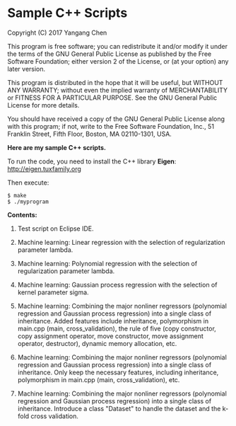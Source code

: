 # Sample C++ Scripts

Copyright (C) 2017  Yangang Chen

This program is free software; you can redistribute it and/or
modify it under the terms of the GNU General Public License
as published by the Free Software Foundation; either version 2
of the License, or (at your option) any later version.

This program is distributed in the hope that it will be useful,
but WITHOUT ANY WARRANTY; without even the implied warranty of
MERCHANTABILITY or FITNESS FOR A PARTICULAR PURPOSE.  See the
GNU General Public License for more details.

You should have received a copy of the GNU General Public License
along with this program; if not, write to the Free Software
Foundation, Inc., 51 Franklin Street, Fifth Floor, Boston, MA  02110-1301, USA.

**Here are my sample C++ scripts.**

To run the code, you need to install the C++ library **Eigen**:
http://eigen.tuxfamily.org

Then execute:
```
$ make
$ ./myprogram
```

**Contents:**

1. Test script on Eclipse IDE.

2. Machine learning: Linear regression with the selection of regularization parameter lambda.

3. Machine learning: Polynomial regression with the selection of regularization parameter lambda.

4. Machine learning: Gaussian process regression with the selection of kernel parameter sigma.

5. Machine learning: Combining the major nonliner regressors (polynomial regression and Gaussian process regression) into a single class of inheritance. Added features include inheritance, polymorphism in main.cpp (main, cross_validation), the rule of five (copy constructor, copy assignment operator, move constructor, move assignment operator, destructor), dynamic memory allocation, etc.

6. Machine learning: Combining the major nonliner regressors (polynomial regression and Gaussian process regression) into a single class of inheritance. Only keep the necessary features, including inheritance, polymorphism in main.cpp (main, cross_validation), etc.

7. Machine learning: Combining the major nonliner regressors (polynomial regression and Gaussian process regression) into a single class of inheritance. Introduce a class "Dataset" to handle the dataset and the k-fold cross validation.
